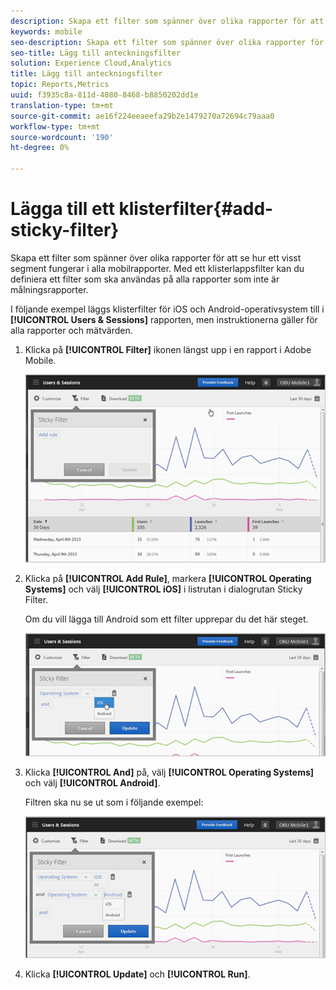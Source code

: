 ```yaml
---
description: Skapa ett filter som spänner över olika rapporter för att se hur ett visst segment fungerar i alla mobilrapporter. Med ett klisterlappsfilter kan du definiera ett filter som ska användas på alla rapporter som inte är målningsrapporter.
keywords: mobile
seo-description: Skapa ett filter som spänner över olika rapporter för att se hur ett visst segment fungerar i alla mobilrapporter. Med ett klisterlappsfilter kan du definiera ett filter som ska användas på alla rapporter som inte är målningsrapporter.
seo-title: Lägg till anteckningsfilter
solution: Experience Cloud,Analytics
title: Lägg till anteckningsfilter
topic: Reports,Metrics
uuid: f3935c8a-811d-4080-8468-b8850202dd1e
translation-type: tm+mt
source-git-commit: ae16f224eeaeefa29b2e1479270a72694c79aaa0
workflow-type: tm+mt
source-wordcount: '190'
ht-degree: 0%

---
```



# Lägga till ett klisterfilter{#add-sticky-filter}

Skapa ett filter som spänner över olika rapporter för att se hur ett visst segment fungerar i alla mobilrapporter. Med ett klisterlappsfilter kan du definiera ett filter som ska användas på alla rapporter som inte är målningsrapporter.

I följande exempel läggs klisterfilter för iOS och Android-operativsystem till i **[!UICONTROL Users & Sessions]** rapporten, men instruktionerna gäller för alla rapporter och mätvärden.

1. Klicka på **[!UICONTROL Filter]** ikonen längst upp i en rapport i Adobe Mobile.

   ![](assets/sticky-filters.png)

1. Klicka på **[!UICONTROL Add Rule]**, markera **[!UICONTROL Operating Systems]** och välj **[!UICONTROL iOS]** i listrutan i dialogrutan Sticky Filter.

   Om du vill lägga till Android som ett filter upprepar du det här steget.

   ![](assets/sticky2.png)

1. Klicka **[!UICONTROL And]** på, välj **[!UICONTROL Operating Systems]** och välj **[!UICONTROL Android]**.

   Filtren ska nu se ut som i följande exempel:

   ![](assets/sticky3.png)

1. Klicka **[!UICONTROL Update]** och **[!UICONTROL Run]**.
